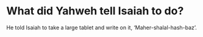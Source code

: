 # What did Yahweh tell Isaiah to do?

He told Isaiah to take a large tablet and write on it, ‘Maher-shalal-hash-baz’.
